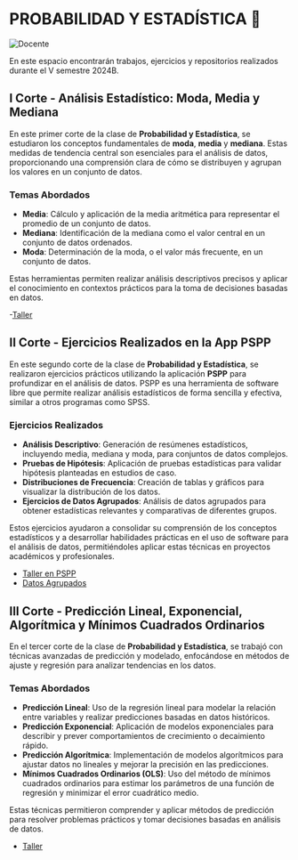 # PROBABILIDAD Y ESTADÍSTICA 🧮
![Docente](https://img.shields.io/badge/Docente-_Diego_Mauricio_Echeverri_Suaza-ff77ee.svg?style=for-the-badge&logo=Docente)

En este espacio encontrarán trabajos, ejercicios y repositorios realizados durante el V semestre 2024B.

##  I Corte - Análisis Estadístico: Moda, Media y Mediana

En este primer corte de la clase de **Probabilidad y Estadística**, se estudiaron los conceptos fundamentales de **moda**, **media** y **mediana**. Estas medidas de tendencia central son esenciales para el análisis de datos, proporcionando una comprensión clara de cómo se distribuyen y agrupan los valores en un conjunto de datos.

### Temas Abordados
- **Media**: Cálculo y aplicación de la media aritmética para representar el promedio de un conjunto de datos.
- **Mediana**: Identificación de la mediana como el valor central en un conjunto de datos ordenados.
- **Moda**: Determinación de la moda, o el valor más frecuente, en un conjunto de datos.

Estas herramientas permiten  realizar análisis descriptivos precisos y aplicar el conocimiento en contextos prácticos para la toma de decisiones basadas en datos.

-[Taller](Taller_1/Ejercicios)

## II Corte - Ejercicios Realizados en la App PSPP

En este segundo corte de la clase de **Probabilidad y Estadística**, se realizaron ejercicios prácticos utilizando la aplicación **PSPP** para profundizar en el análisis de datos. PSPP es una herramienta de software libre que permite realizar análisis estadísticos de forma sencilla y efectiva, similar a otros programas como SPSS.

### Ejercicios Realizados
- **Análisis Descriptivo**: Generación de resúmenes estadísticos, incluyendo media, mediana y moda, para conjuntos de datos complejos.
- **Pruebas de Hipótesis**: Aplicación de pruebas estadísticas para validar hipótesis planteadas en estudios de caso.
- **Distribuciones de Frecuencia**: Creación de tablas y gráficos para visualizar la distribución de los datos.
- **Ejercicios de Datos Agrupados**: Análisis de datos agrupados para obtener estadísticas relevantes y comparativas de diferentes grupos.

Estos ejercicios ayudaron a consolidar su comprensión de los conceptos estadísticos y a desarrollar habilidades prácticas en el uso de software para el análisis de datos, permitiéndoles aplicar estas técnicas en proyectos académicos y profesionales.


- [Taller en PSPP](Taller_PSPP/Taller)
- [Datos Agrupados](Datos_agrupados/Taller)
 

## III Corte - Predicción Lineal, Exponencial, Algorítmica y Mínimos Cuadrados Ordinarios

En el tercer corte de la clase de **Probabilidad y Estadística**, se trabajó con técnicas avanzadas de predicción y modelado, enfocándose en métodos de ajuste y regresión para analizar tendencias en los datos.

### Temas Abordados
- **Predicción Lineal**: Uso de la regresión lineal para modelar la relación entre variables y realizar predicciones basadas en datos históricos.
- **Predicción Exponencial**: Aplicación de modelos exponenciales para describir y prever comportamientos de crecimiento o decaimiento rápido.
- **Predicción Algorítmica**: Implementación de modelos algorítmicos para ajustar datos no lineales y mejorar la precisión en las predicciones.
- **Mínimos Cuadrados Ordinarios (OLS)**: Uso del método de mínimos cuadrados ordinarios para estimar los parámetros de una función de regresión y minimizar el error cuadrático medio.

Estas técnicas permitieron comprender y aplicar métodos de predicción para resolver problemas prácticos y tomar decisiones basadas en análisis de datos.

- [Taller](Tercer_corte/Taller)

